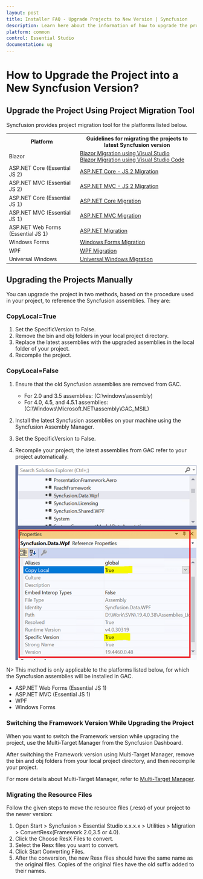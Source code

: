 ```yaml
---
layout: post
title: Installer FAQ - Upgrade Projects to New Version | Syncfusion
description: Learn here about the information of how to upgrade the projects from existing version to a new syncfusion version.
platform: common
control: Essential Studio
documentation: ug
---
```


# How to Upgrade the Project into a New Syncfusion Version? 


## Upgrade the Project Using Project Migration Tool

Syncfusion provides project migration tool for the platforms listed below.

<table>
<tr>
<th>Platform</th>
<th>Guidelines for migrating the projects to latest Syncfusion version</th>
</tr>
<tr>
<td>Blazor</td>
<td><a href="https://help.syncfusion.com/extension/blazor-extension/visual-studio/upgrade-project" target="_top">Blazor Migration using Visual Studio</a><br><a href="https://help.syncfusion.com/extension/blazor-extension/visual-studio-code/upgrade-project" target="_top">Blazor Migration using Visual Studio Code</a></td>
</tr>
<tr>
<td>ASP.NET Core (Essential JS 2)</td>
<td><a href="https://help.syncfusion.com/extension/aspnetcore-essentialjs2-extension/project-migration" target="_top">ASP.NET Core - JS 2 Migration</a></td>
</tr>
<tr>
<td>ASP.NET MVC (Essential JS 2)</td>
<td><a href="https://help.syncfusion.com/extension/aspnetmvc-essentialjs2-extension/project-migration" target="_top">ASP.NET MVC - JS 2 Migration</a></td>
</tr>
<tr>
<td>ASP.NET Core (Essential JS 1)</td>
<td><a href="https://help.syncfusion.com/extension/aspnetcore-extension/project-migration" target="_top">ASP.NET Core Migration</a></td>
</tr>
<tr>
<td>ASP.NET MVC (Essential JS 1)</td>
<td><a href="https://help.syncfusion.com/extension/aspnet-mvc-extension/project-migration" target="_top">ASP.NET MVC Migration</a></td>
</tr>
<tr>
<td>ASP.NET Web Forms (Essential JS 1)</td>
<td><a href="https://help.syncfusion.com/extension/aspnet-extension/project-migration" target="_top">ASP.NET Migration</a></td>
</tr>
<tr>
<td>Windows Forms</td>
<td><a href="https://help.syncfusion.com/common/essential-studio/utilities#for-desktop-platforms" target="_top">Windows Forms Migration</a></td>
</tr>
<tr>
<td>WPF</td>
<td><a href="https://help.syncfusion.com/common/essential-studio/utilities#for-desktop-platforms" target="_top">WPF Migration</a></td>
</tr>
<tr>
<td>Universal Windows</td>
<td><a href="https://help.syncfusion.com/common/essential-studio/utilities#for-desktop-platforms" target="_top">Universal Windows Migration</a></td>
</tr>
</table>

## Upgrading the Projects Manually

You can upgrade the project in two methods, based on the procedure used in your project, to reference the Syncfusion assemblies. They are:

### CopyLocal=True

1. Set the SpecificVersion to False.
2. Remove the bin and obj folders in your local project directory.
3. Replace the latest assemblies with the upgraded assemblies in the local folder of your project.
4. Recompile the project.

### CopyLocal=False

1. Ensure that the old Syncfusion assemblies are removed from GAC.
   * For 2.0 and 3.5 assemblies: (C:\windows\assembly)
   * For 4.0, 4.5, and 4.5.1 assemblies: (C:\Windows\Microsoft.NET\assembly\GAC_MSIL)
2. Install the latest Syncfusion assemblies on your machine using the Syncfusion Assembly Manager.
3. Set the SpecificVersion to False.
4. Recompile your project; the latest assemblies from GAC refer to your project automatically. 
   
   ![Manual Upgradation](Upgrading-the-Projects-Manually_images/Upgrading-the-Projects-Manually_img1.png)

N> This method is only applicable to the platforms listed below, for which the Syncfusion assemblies will be installed in GAC.
<br>
* ASP.NET Web Forms (Essential JS 1)
* ASP.NET MVC (Essential JS 1)
* WPF
* Windows Forms

### Switching the Framework Version While Upgrading the Project

When you want to switch the Framework version while upgrading the project, use the Multi-Target Manager from the Syncfusion Dashboard.

After switching the Framework version using Multi-Target Manager, remove the bin and obj folders from your local project directory, and then recompile your project.

For more details about Multi-Target Manager, refer to [Multi-Target Manager](http://help.syncfusion.com/common/essential-studio/utilities#multi-target-manager).

### Migrating the Resource Files

Follow the given steps to move the resource files (.resx) of your project to the newer version:

1. Open Start > Syncfusion > Essential Studio x.x.x.x > Utilities > Migration > ConvertResx(Framework 2.0,3.5 or 4.0).
2. Click the Choose ResX Files to convert.
3. Select the Resx files you want to convert.
4. Click Start Converting Files.
5. After the conversion, the new Resx files should have the same name as the original files. Copies of the original files have the old suffix added to their names.
